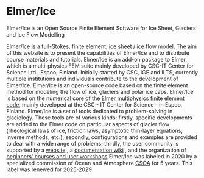 
# Elmer/Ice

Elmer/Ice is an Open Source Finite Element Software for Ice Sheet, Glaciers and Ice Flow Modelling

Elmer/Ice is a full-Stokes, finite element, ice sheet / ice flow model. The aim of this website is to present the capabilities of Elmer/Ice and to distribute course materials and tutorials.
Elmer/Ice is an add-on package to Elmer, which is a multi-physics FEM suite mainly developed by CSC-IT Center for Science Ltd., Espoo, Finland. Initially started by CSC,  IGE and ILTS, currently multiple institutions and individuals contribute to the development of Elmer/Ice.
Elmer/Ice is an open-source code based on the finite element method for modeling the flow of ice, glaciers and polar ice caps. 
Elmer/Ice is based on the numerical core of the [Elmer multiphysics finite element code](https://www.elmerfem.org/blog/), mainly developed at the CSC - IT Center for Science - in Espoo, Finland. 
Elmer/Ice is a set of tools dedicated to problem-solving in glaciology. These tools are of various kinds: firstly, specific developments are added to the Elmer code on particular aspects of glacier flow (rheological laws of ice, friction laws, asymptotic thin-layer equations, inverse methods, etc.); secondly, configurations and examples are provided to deal with a wide range of problems; thirdly, the user community is supported by a [website](http://elmerice.elmerfem.org/) , a [documentation wiki](http://elmerfem.org/elmerice/wiki/doku.php)  , and the organization of [beginners' courses and user workshops]([http://elmerfem.org/elmerice/wiki/doku.php?id=courses:courses)
Elmer/Ice was labeled in 2020  by  a specialized commission of Ocean and Atmosphere [CSOA](https://www.insu.cnrs.fr/en/person/specialized-commission-ocean-atmosphere-csoa)  for 5 years. This label was renewed for 2025-2029
 

